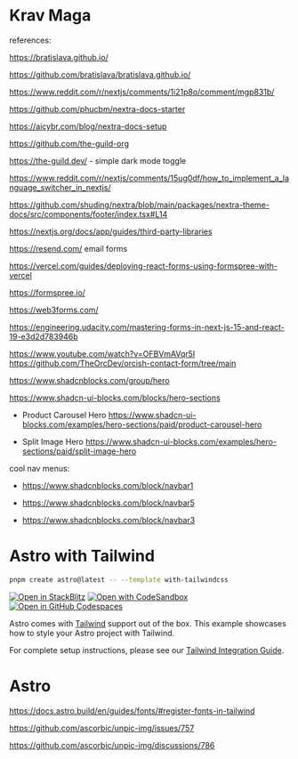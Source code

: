 # Krav Maga

references:

https://bratislava.github.io/

https://github.com/bratislava/bratislava.github.io/

https://www.reddit.com/r/nextjs/comments/1i21p8o/comment/mgp831b/

https://github.com/phucbm/nextra-docs-starter

https://aicybr.com/blog/nextra-docs-setup

https://github.com/the-guild-org

https://the-guild.dev/ - simple dark mode toggle

https://www.reddit.com/r/nextjs/comments/15ug0df/how_to_implement_a_language_switcher_in_nextjs/

https://github.com/shuding/nextra/blob/main/packages/nextra-theme-docs/src/components/footer/index.tsx#L14

https://nextjs.org/docs/app/guides/third-party-libraries

https://resend.com/ email forms

https://vercel.com/guides/deploying-react-forms-using-formspree-with-vercel

https://formspree.io/

https://web3forms.com/

https://engineering.udacity.com/mastering-forms-in-next-js-15-and-react-19-e3d2d783946b

https://www.youtube.com/watch?v=OFBVmAVqr5I https://github.com/TheOrcDev/orcish-contact-form/tree/main

https://www.shadcnblocks.com/group/hero

https://www.shadcn-ui-blocks.com/blocks/hero-sections

- Product Carousel Hero https://www.shadcn-ui-blocks.com/examples/hero-sections/paid/product-carousel-hero

- Split Image Hero https://www.shadcn-ui-blocks.com/examples/hero-sections/paid/split-image-hero

cool nav menus:

- https://www.shadcnblocks.com/block/navbar1

- https://www.shadcnblocks.com/block/navbar5

- https://www.shadcnblocks.com/block/navbar3

# Astro with Tailwind

```sh
pnpm create astro@latest -- --template with-tailwindcss
```

[![Open in StackBlitz](https://developer.stackblitz.com/img/open_in_stackblitz.svg)](https://stackblitz.com/github/withastro/astro/tree/latest/examples/with-tailwindcss)
[![Open with CodeSandbox](https://assets.codesandbox.io/github/button-edit-lime.svg)](https://codesandbox.io/p/sandbox/github/withastro/astro/tree/latest/examples/with-tailwindcss)
[![Open in GitHub Codespaces](https://github.com/codespaces/badge.svg)](https://codespaces.new/withastro/astro?devcontainer_path=.devcontainer/with-tailwindcss/devcontainer.json)

Astro comes with [Tailwind](https://tailwindcss.com) support out of the box. This example showcases how to style your Astro project with Tailwind.

For complete setup instructions, please see our [Tailwind Integration Guide](https://docs.astro.build/en/guides/integrations-guide/tailwind).

# Astro

https://docs.astro.build/en/guides/fonts/#register-fonts-in-tailwind

https://github.com/ascorbic/unpic-img/issues/757

https://github.com/ascorbic/unpic-img/discussions/786
